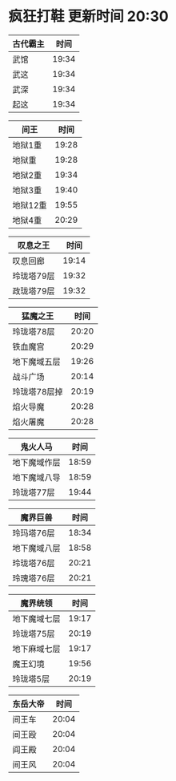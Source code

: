 # 疯狂打鞋 更新时间 20:30

| 古代霸主   | 时间    |
|--------|-------|
| 武馆 | 19:34 |
| 武这 | 19:34 |
| 武深 | 19:34 |
| 起这 | 19:34 |

| 间王   | 时间    |
|--------|-------|
| 地狱1重 | 19:28 |
| 地狱重 | 19:28 |
| 地狱2重 | 19:34 |
| 地狱3重 | 19:40 |
| 地狱12重 | 19:55 |
| 地狱4重 | 20:29 |

| 叹息之王   | 时间    |
|--------|-------|
| 叹息回廊 | 19:14 |
| 玲珑塔79层 | 19:32 |
| 政珑塔79层 | 19:32 |

| 猛魔之王   | 时间    |
|--------|-------|
| 玲珑塔78层 | 20:20 |
| 铁血魔宫 | 20:29 |
| 地下魔域五层 | 19:26 |
| 战斗广场 | 20:14 |
| 玲珑塔78层掉 | 20:19 |
| 焰火导魔 | 20:28 |
| 焰火屠魔 | 20:28 |

| 鬼火人马   | 时间    |
|--------|-------|
| 地下魔域作层 | 18:59 |
| 地下魔域八导 | 18:59 |
| 玲珑塔77层 | 19:44 |

| 魔界巨兽   | 时间    |
|--------|-------|
| 玲玛塔76层 | 18:34 |
| 地下魔域八层 | 18:58 |
| 玲珑塔76层 | 20:21 |
| 玲瑰塔76层 | 20:21 |

| 魔界统领   | 时间    |
|--------|-------|
| 地下魔域七层 | 19:17 |
| 玲珑塔75层 | 20:19 |
| 地下麻域七层 | 19:17 |
| 魔王幻境 | 19:56 |
| 玲珑塔5层 | 20:19 |

| 东岳大帝   | 时间    |
|--------|-------|
| 间王车 | 20:04 |
| 间王殴 | 20:04 |
| 阎王殿 | 20:04 |
| 间王风 | 20:04 |